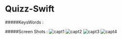 # Quizz-Swift

#####KeysWords :

#####Screen Shots :
![capt1](https://cloud.githubusercontent.com/assets/13332603/12011578/a97cd5aa-acd4-11e5-80f0-ed975102bb45.png)
![capt2](https://cloud.githubusercontent.com/assets/13332603/12011579/ab276988-acd4-11e5-9f37-07bbda8d704c.png)
![capt3](https://cloud.githubusercontent.com/assets/13332603/12011580/ad194ae0-acd4-11e5-923f-a9b5585c071d.png)
![capt4](https://cloud.githubusercontent.com/assets/13332603/12011581/af08c81c-acd4-11e5-97c8-7be94eb78a37.png)
